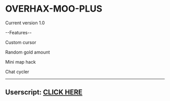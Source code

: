 # OVERHAX-MOO-PLUS
Current version 1.0

--Features--

Custom cursor

Random gold amount

Mini map hack

Chat cycler

-----------

<h2>Userscript: <a href="https://github.com/THEGUY3ds/OVERHAX-MOO-PLUS/raw/master/UserScript.user.js" target="_blank">CLICK HERE</a></h2>

